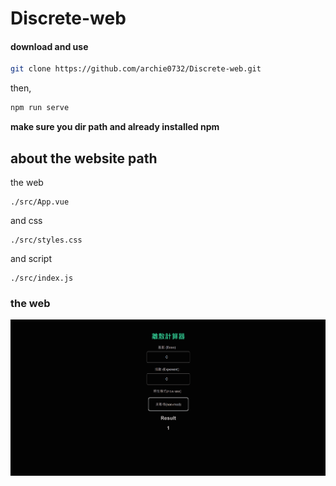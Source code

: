 # Discrete-web

#### download and use

```bash
git clone https://github.com/archie0732/Discrete-web.git
```
then,
```bash
npm run serve
```

**make sure you dir path and already installed npm** 

## about the website path 

the web 

```
./src/App.vue
```

and css

```
./src/styles.css
```

and script
```
./src/index.js
```
### the web 

![](https://github.com/archie0732/Discrete-web/blob/main/src/assets/exa.png)
